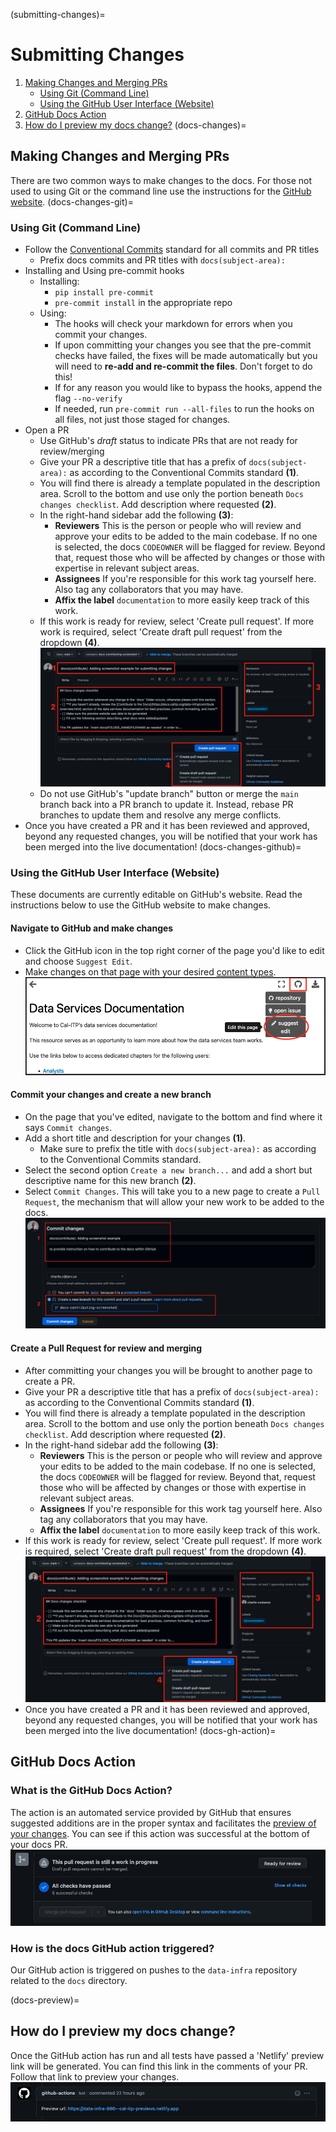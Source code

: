 (submitting-changes)=

# Submitting Changes

1. [Making Changes and Merging PRs](docs-changes)
   - [Using Git (Command Line)](docs-changes-git)
   - [Using the GitHub User Interface (Website)](docs-changes-github)
2. [GitHub Docs Action](docs-gh-action)
3. [How do I preview my docs change?](docs-preview)
   (docs-changes)=

## Making Changes and Merging PRs

There are two common ways to make changes to the docs. For those not used to using Git or the command line use the instructions for the [GitHub website](docs-changes-github).
(docs-changes-git)=

### Using Git (Command Line)

- Follow the [Conventional Commits](https://www.conventionalcommits.org/en/v1.0.0/) standard for all commits and PR titles
  - Prefix docs commits and PR titles with `docs(subject-area):`
- Installing and Using pre-commit hooks
  - Installing:
    - `pip install pre-commit`
    - `pre-commit install` in the appropriate repo
  - Using:
    - The hooks will check your markdown for errors when you commit your changes.
    - If upon committing your changes you see that the pre-commit checks have failed, the fixes will be made automatically but you will need to **re-add and re-commit the files**. Don't forget to do this!
    - If for any reason you would like to bypass the hooks, append the flag `--no-verify`
    - If needed, run `pre-commit run --all-files` to run the hooks on all files, not just those staged for changes.
- Open a PR
  - Use GitHub's *draft* status to indicate PRs that are not ready for review/merging
  - Give your PR a descriptive title that has a prefix of `docs(subject-area):` as according to the Conventional Commits standard  **(1)**.
  - You will find there is already a template populated in the description area. Scroll to the bottom and use only the portion beneath `Docs changes checklist`. Add description where requested  **(2)**.
  - In the right-hand sidebar add the following **(3)**:
    - **Reviewers** This is the person or people who will review and approve your edits to be added to the main codebase. If no one is selected, the docs `CODEOWNER` will be flagged for review. Beyond that, request those who will be affected by changes or those with expertise in relevant subject areas.
    - **Assignees** If you're responsible for this work tag yourself here. Also tag any collaborators that you may have.
    - **Affix the label** `documentation` to more easily keep track of this work.
  - If this work is ready for review, select 'Create pull request'. If more work is required, select 'Create draft pull request' from the dropdown  **(4)**.
    ![Collection Matrix](assets/pr-intro.png)
  - Do not use GitHub's "update branch" button or merge the `main` branch back into a PR branch to update it. Instead, rebase PR branches to update them and resolve any merge conflicts.
- Once you have created a PR and it has been reviewed and approved, beyond any requested changes, you will be notified that your work has been merged into the live documentation!
  (docs-changes-github)=

### Using the GitHub User Interface (Website)

These documents are currently editable on GitHub's website. Read the instructions below to use the GitHub website to make changes.

#### Navigate to GitHub and make changes

- Click the GitHub icon in the top right corner of the page you'd like to edit and choose `Suggest Edit`.
- Make changes on that page with your desired [content types](content-types).
  ![Collection Matrix](assets/suggest-edit.png)

#### Commit your changes and create a new branch

- On the page that you've edited, navigate to the bottom and find where it says `Commit changes`.
- Add a short title and description for your changes **(1)**.
  - Make sure to prefix the title with `docs(subject-area):` as according to the Conventional Commits standard.
- Select the second option `Create a new branch...` and add a short but descriptive name for this new branch **(2)**.
- Select `Commit Changes`. This will take you to a new page to create a `Pull Request`, the mechanism that will allow your new work to be added to the docs.
  ![Collection Matrix](assets/commit-screenshot.png)

#### Create a Pull Request for review and merging

- After committing your changes you will be brought to another page to create a PR.
- Give your PR a descriptive title that has a prefix of `docs(subject-area):` as according to the Conventional Commits standard  **(1)**.
- You will find there is already a template populated in the description area. Scroll to the bottom and use only the portion beneath `Docs changes checklist`. Add description where requested  **(2)**.
- In the right-hand sidebar add the following **(3)**:
  - **Reviewers** This is the person or people who will review and approve your edits to be added to the main codebase. If no one is selected, the docs `CODEOWNER` will be flagged for review. Beyond that, request those who will be affected by changes or those with expertise in relevant subject areas.
  - **Assignees** If you're responsible for this work tag yourself here. Also tag any collaborators that you may have.
  - **Affix the label** `documentation` to more easily keep track of this work.
- If this work is ready for review, select 'Create pull request'. If more work is required, select 'Create draft pull request' from the dropdown  **(4)**.
  ![Collection Matrix](assets/pr-intro.png)
- Once you have created a PR and it has been reviewed and approved, beyond any requested changes, you will be notified that your work has been merged into the live documentation!
  (docs-gh-action)=

## GitHub Docs Action

### What is the GitHub Docs Action?

The action is an automated service provided by GitHub that ensures suggested additions are in the proper syntax and facilitates the [preview of your changes](docs-preview). You can see if this action was successful at the bottom of your docs PR.
![Collection Matrix](assets/gh-action.png)

### How is the docs GitHub action triggered?

Our GitHub action is triggered on pushes to the `data-infra` repository related to the `docs` directory.

(docs-preview)=

## How do I preview my docs change?

Once the GitHub action has run and all tests have passed a 'Netlify' preview link will be generated. You can find this link in the comments of your PR. Follow that link to preview your changes.
![Collection Matrix](assets/netlify-link.png)
